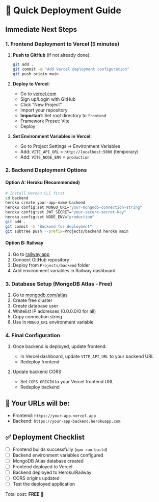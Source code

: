# 🚀 Quick Deployment Guide

## Immediate Next Steps

### 1. Frontend Deployment to Vercel (5 minutes)

1. **Push to GitHub** (if not already done):
   ```bash
   git add .
   git commit -m "Add Vercel deployment configuration"
   git push origin main
   ```

2. **Deploy to Vercel**:
   - Go to [vercel.com](https://vercel.com)
   - Sign up/Login with GitHub
   - Click "New Project"
   - Import your repository
   - **Important**: Set root directory to `frontend`
   - Framework Preset: Vite
   - Deploy

3. **Set Environment Variables in Vercel**:
   - Go to Project Settings → Environment Variables
   - Add: `VITE_API_URL` = `http://localhost:5000` (temporary)
   - Add: `VITE_NODE_ENV` = `production`

### 2. Backend Deployment Options

#### Option A: Heroku (Recommended)
```bash
# Install Heroku CLI first
cd backend
heroku create your-app-name-backend
heroku config:set MONGO_URI="your-mongodb-connection-string"
heroku config:set JWT_SECRET="your-secure-secret-key"
heroku config:set NODE_ENV="production"
git add .
git commit -m "Backend for deployment"
git subtree push --prefix=Projects/backend heroku main
```

#### Option B: Railway
1. Go to [railway.app](https://railway.app)
2. Connect GitHub repository
3. Deploy from `Projects/backend` folder
4. Add environment variables in Railway dashboard

### 3. Database Setup (MongoDB Atlas - Free)
1. Go to [mongodb.com/atlas](https://mongodb.com/atlas)
2. Create free cluster
3. Create database user
4. Whitelist IP addresses (0.0.0.0/0 for all)
5. Copy connection string
6. Use in `MONGO_URI` environment variable

### 4. Final Configuration
1. Once backend is deployed, update frontend:
   - In Vercel dashboard, update `VITE_API_URL` to your backend URL
   - Redeploy frontend

2. Update backend CORS:
   - Set `CORS_ORIGIN` to your Vercel frontend URL
   - Redeploy backend

## 🎯 Your URLs will be:
- Frontend: `https://your-app.vercel.app`
- Backend: `https://your-app-backend.herokuapp.com`

## ✅ Deployment Checklist
- [ ] Frontend builds successfully (`npm run build`)
- [ ] Backend environment variables configured
- [ ] MongoDB Atlas database created
- [ ] Frontend deployed to Vercel
- [ ] Backend deployed to Heroku/Railway
- [ ] CORS origins updated
- [ ] Test the deployed application

Total cost: **FREE** 🎉
